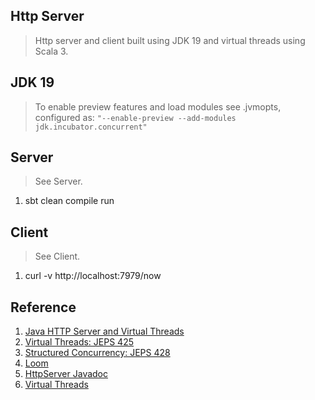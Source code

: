 Http Server
-----------
>Http server and client built using JDK 19 and virtual threads using Scala 3.

JDK 19
------
>To enable preview features and load modules see .jvmopts, configured
>as: ```"--enable-preview --add-modules jdk.incubator.concurrent"```

Server
------
>See Server.
1. sbt clean compile run

Client
------
>See Client.
1. curl -v http://localhost:7979/now

Reference
---------
1. [Java HTTP Server and Virtual Threads](https://piotrminkowski.com/2022/12/22/java-http-server-and-virtual-threads/)
2. [Virtual Threads: JEPS 425](openjdk.org/jeps/425)
3. [Structured Concurrency: JEPS 428](openjdk.org/jeps/428)
4. [Loom](www.marcobehler.com/guides/java-project-loom)
5. [HttpServer Javadoc](https://download.java.net/java/early_access/panama/docs/api/jdk.httpserver/com/sun/net/httpserver/package-summary.html)
6. [Virtual Threads](https://github.com/objektwerks/virtual.threads)
